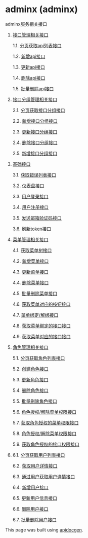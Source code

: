 <!-- Code generated by apidocgen. DO NOT EDIT. -->
# adminx  (adminx)

adminx服务相关接口

1. [接口管理相关接口](./apis-api.md)

    1.1. [分页获取api列表接口](./apis-api.md#1-分页获取api列表接口)

    1.2. [新增api接口](./apis-api.md#2-新增api接口)

    1.3. [更新api接口](./apis-api.md#3-更新api接口)

    1.4. [删除api接口](./apis-api.md#4-删除api接口)

    1.5. [批量删除api接口](./apis-api.md#5-批量删除api接口)

2. [接口分组管理相关接口](./apis-api-group.md)

    2.1. [分页获取接口分组接口](./apis-api-group.md#1-分页获取接口分组接口)

    2.2. [新增接口分组接口](./apis-api-group.md#2-新增接口分组接口)

    2.3. [更新接口分组接口](./apis-api-group.md#3-更新接口分组接口)

    2.4. [删除接口分组接口](./apis-api-group.md#4-删除接口分组接口)

    2.5. [新增接口分组接口](./apis-api-group.md#5-新增接口分组接口)

3. [基础接口](./apis-basic.md)

    3.1. [获取错误列表接口](./apis-basic.md#1-获取错误列表接口)

    3.2. [仪表盘接口](./apis-basic.md#2-仪表盘接口)

    3.3. [用户登录接口](./apis-basic.md#3-用户登录接口)

    3.4. [用户注册接口](./apis-basic.md#4-用户注册接口)

    3.5. [发送邮箱验证码接口](./apis-basic.md#5-发送邮箱验证码接口)

    3.6. [刷新token接口](./apis-basic.md#6-刷新token接口)

4. [菜单管理相关接口](./apis-menu.md)

    4.1. [获取菜单树接口](./apis-menu.md#1-获取菜单树接口)

    4.2. [新增菜单接口](./apis-menu.md#2-新增菜单接口)

    4.3. [更新菜单接口](./apis-menu.md#3-更新菜单接口)

    4.4. [删除菜单接口](./apis-menu.md#4-删除菜单接口)

    4.5. [批量删除菜单接口](./apis-menu.md#5-批量删除菜单接口)

    4.6. [获取菜单对应的按钮接口](./apis-menu.md#6-获取菜单对应的按钮接口)

    4.7. [菜单绑定/解绑接口](./apis-menu.md#7-菜单绑定/解绑接口)

    4.8. [获取菜单绑定的接口接口](./apis-menu.md#8-获取菜单绑定的接口接口)

    4.9. [获取菜单对应的接口接口](./apis-menu.md#9-获取菜单对应的接口接口)

5. [角色管理相关接口](./apis-role.md)

    5.1. [分页获取角色列表接口](./apis-role.md#1-分页获取角色列表接口)

    5.2. [创建角色接口](./apis-role.md#2-创建角色接口)

    5.3. [更新角色接口](./apis-role.md#3-更新角色接口)

    5.4. [删除角色接口](./apis-role.md#4-删除角色接口)

    5.5. [批量删除角色接口](./apis-role.md#5-批量删除角色接口)

    5.6. [角色授权/解除菜单权限接口](./apis-role.md#6-角色授权/解除菜单权限接口)

    5.7. [获取角色授权的菜单权限接口](./apis-role.md#7-获取角色授权的菜单权限接口)

    5.8. [角色授权/解除菜单权限接口](./apis-role.md#8-角色授权/解除菜单权限接口)

    5.9. [获取角色授权的接口权限接口](./apis-role.md#9-获取角色授权的接口权限接口)

6. [](./apis-user.md)

    6.1. [分页获取用户列表接口](./apis-user.md#1-分页获取用户列表接口)

    6.2. [获取用户详情接口](./apis-user.md#2-获取用户详情接口)

    6.3. [通过用户获取用户详情接口](./apis-user.md#3-通过用户获取用户详情接口)

    6.4. [新增用户接口](./apis-user.md#4-新增用户接口)

    6.5. [更新用户信息接口](./apis-user.md#5-更新用户信息接口)

    6.6. [删除用户接口](./apis-user.md#6-删除用户接口)

    6.7. [批量删除用户接口](./apis-user.md#7-批量删除用户接口)

This page was built using [apidocgen](https://github.com/alovn/apidocgen).
